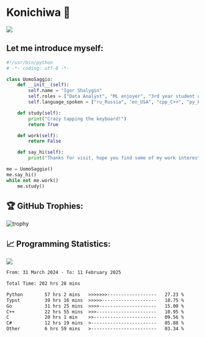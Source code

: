 # Konichiwa 👋
![](https://komarev.com/ghpvc/?username=IgorFandre&color=brightgreen)

## Let me introduce myself:
```py
#!/usr/bin/python
# -*- coding: utf-8 -*-

class UomoSaggio:
    def __init__(self):
        self.name = "Igor Shalygin"
        self.roles = ["Data Analyst", "ML enjoyer", "3rd year student of MIPT"]
        self.language_spoken = ["ru_Russia", "en_USA", "cpp_C++", "py_Python", "go_Golang"]

    def study(self):
        print("Crazy tapping the keyboard!")
        return True

    def work(self):
        return False

    def say_hi(self):
        print("Thanks for visit, hope you find some of my work interesting.")

me = UomoSaggio()
me.say_hi()
while not me.work()
    me.study()
```

## 🏆 GitHub Trophies:
![trophy](https://github-profile-trophy.vercel.app/?username=IgorFandre&title=MultiLanguage,Repositories,Commits,Experience,PullRequest,Reviews)

## 📈 Programming Statistics:

![](https://github-profile-summary-cards.vercel.app/api/cards/profile-details?username=IgorFandre&theme=solarized_dark)

<!--START_SECTION:waka-->

```txt
From: 31 March 2024 - To: 11 February 2025

Total Time: 202 hrs 28 mins

Python        57 hrs 2 mins   >>>>>>>------------------   27.23 %
Typst         39 hrs 16 mins  >>>>>--------------------   18.75 %
Go            31 hrs 25 mins  >>>>---------------------   15.00 %
C++           22 hrs 55 mins  >>>----------------------   10.95 %
C             20 hrs 1 min    >>-----------------------   09.56 %
C#            12 hrs 19 mins  >------------------------   05.88 %
Other         6 hrs 59 mins   >------------------------   03.34 %
```

<!--END_SECTION:waka-->
